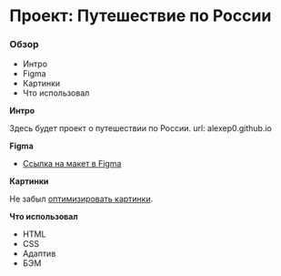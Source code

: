 # Проект: Путешествие по России

### Обзор
* Интро
* Figma
* Картинки
* Что использовал

**Интро**

Здесь будет проект о путешествии по России.
url: alexep0.github.io

**Figma**

* [Ссылка на макет в Figma](https://www.figma.com/file/5S2WSbEFL6awjVWJ0NWL8Q/Sprint-3_-Russia-_-desktop-mobile?node-id=28503%3A0)

**Картинки**

Не забыл [оптимизировать картинки](https://tinypng.com/). 

**Что использовал**
- HTML
- CSS
- Адаптив
- БЭМ